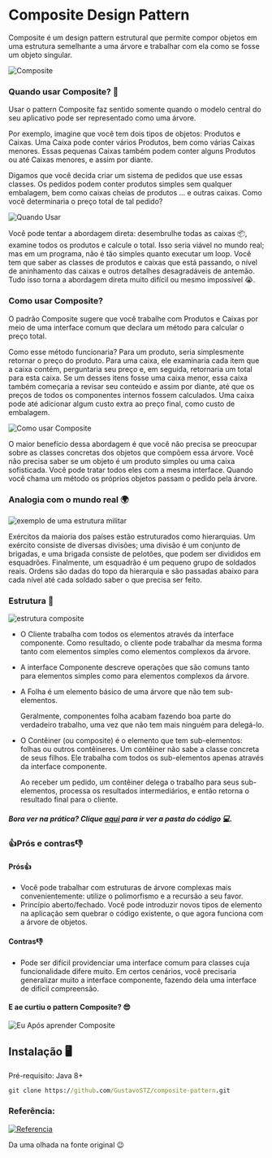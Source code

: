 # Composite Design Pattern

Composite é um design pattern estrutural que permite compor objetos em uma estrutura semelhante a uma árvore e trabalhar com ela como se fosse um objeto singular.

![Composite](imgs/composite.png)

### Quando usar Composite? 🤔

Usar o pattern Composite faz sentido somente quando o modelo central do seu aplicativo pode ser representado como uma árvore.

Por exemplo, imagine que você tem dois tipos de objetos: Produtos e Caixas. Uma Caixa pode conter vários Produtos, bem como várias Caixas menores. Essas pequenas Caixas também podem conter alguns Produtos ou até Caixas menores, e assim por diante.

Digamos que você decida criar um sistema de pedidos que use essas classes. Os pedidos podem conter produtos simples sem qualquer embalagem, bem como caixas cheias de produtos ... e outras caixas. Como você determinaria o preço total de tal pedido?

![Quando Usar](imgs/when_to_use.png "Um pedido pode incluir vários produtos, embalados em caixas, que são embalados em caixas maiores e assim por diante. Toda a estrutura parece uma árvore de cabeça para baixo.")

Você pode tentar a abordagem direta: desembrulhe todas as caixas 📦, examine todos os produtos e calcule o total. Isso seria viável no mundo real; mas em um programa, não é tão simples quanto executar um loop. Você tem que saber as classes de produtos e caixas que está passando, o nível de aninhamento das caixas e outros detalhes desagradáveis de antemão. Tudo isso torna a abordagem direta muito difícil ou mesmo impossível 😭.

### Como usar Composite? 

O padrão Composite sugere que você trabalhe com Produtos e Caixas por meio de uma interface comum que declara um método para calcular o preço total.

Como esse método funcionaria? Para um produto, seria simplesmente retornar o preço do produto. Para uma caixa, ele examinaria cada item que a caixa contém, perguntaria seu preço e, em seguida, retornaria um total para esta caixa. Se um desses itens fosse uma caixa menor, essa caixa também começaria a revisar seu conteúdo e assim por diante, até que os preços de todos os componentes internos fossem calculados. Uma caixa pode até adicionar algum custo extra ao preço final, como custo de embalagem.

![Como usar Composite](imgs/composite-comic.png "O padrão Composite permite que você rode um comportamento recursivamente sobre todos os componentes de uma árvore de objetos.")

O maior benefício dessa abordagem é que você não precisa se preocupar sobre as classes concretas dos objetos que compõem essa árvore. Você não precisa saber se um objeto é um produto simples ou uma caixa sofisticada. Você pode tratar todos eles com a mesma interface. Quando você chama um método os próprios objetos passam o pedido pela árvore.

###  Analogia com o mundo real 🌍

![exemplo de uma estrutura militar](imgs/composite-live-example.png "Um exemplo de uma estrutura militar.") 

Exércitos da maioria dos países estão estruturados como hierarquias. Um exército consiste de diversas divisões; uma divisão é um conjunto de brigadas, e uma brigada consiste de pelotões, que podem ser divididos em esquadrões. Finalmente, um esquadrão é um pequeno grupo de soldados reais. Ordens são dadas do topo da hierarquia e são passadas abaixo para cada nível até cada soldado saber o que precisa ser feito.

###  Estrutura 🌳

![estrutura composite](imgs/structure.png "estrutura composite.")

- O Cliente trabalha com todos os elementos através da interface componente. Como resultado, o cliente pode trabalhar da mesma forma tanto com elementos simples como elementos complexos da árvore.

- A interface Componente descreve operações que são comuns tanto para elementos simples como para elementos complexos da árvore.

- A Folha é um elemento básico de uma árvore que não tem sub-elementos.
  
  Geralmente, componentes folha acabam fazendo boa parte do verdadeiro trabalho, uma vez que não tem mais ninguém para delegá-lo.
  
- O Contêiner (ou composite) é o elemento que tem sub-elementos: folhas ou outros contêineres. Um contêiner não sabe a classe concreta de seus filhos. Ele trabalha com todos os sub-elementos apenas através da interface componente.
  
  Ao receber um pedido, um contêiner delega o trabalho para seus sub-elementos, processa os resultados intermediários, e então retorna o resultado final para o cliente.

##### Bora ver na prática? Clique [aqui](https://github.com/GustavoSTZ/composite-pattern/tree/main/src/main/java/com/gustavostz/composite) para ir ver a pasta do código 💻.

### 👍Prós e contras👎

#### Prós👍
- Você pode trabalhar com estruturas de árvore complexas mais convenientemente: utilize o polimorfismo e a recursão a seu favor.
- Princípio aberto/fechado. Você pode introduzir novos tipos de elemento na aplicação sem quebrar o código existente, o que agora funciona com a árvore de objetos.

#### Contras👎

-  Pode ser difícil providenciar uma interface comum para classes cuja funcionalidade difere muito. Em certos cenários, você precisaria generalizar muito a interface componente, fazendo dela uma interface de difícil compreensão.

#### E ae curtiu o pattern Composite? 😎

![Eu Após aprender Composite](https://media.giphy.com/media/Wsju5zAb5kcOfxJV9i/giphy.gif "Eu depois de aprender esse pattern")

## Instalação 🖥
Pré-requisito: Java 8+
```cmd 
git clone https://github.com/GustavoSTZ/composite-pattern.git
```

### Referência:
[![Referencia](imgs/refactoring_guru.png "Refactoring Guru")](https://refactoring.guru/design-patterns/composite)

Da uma olhada na fonte original 😉
